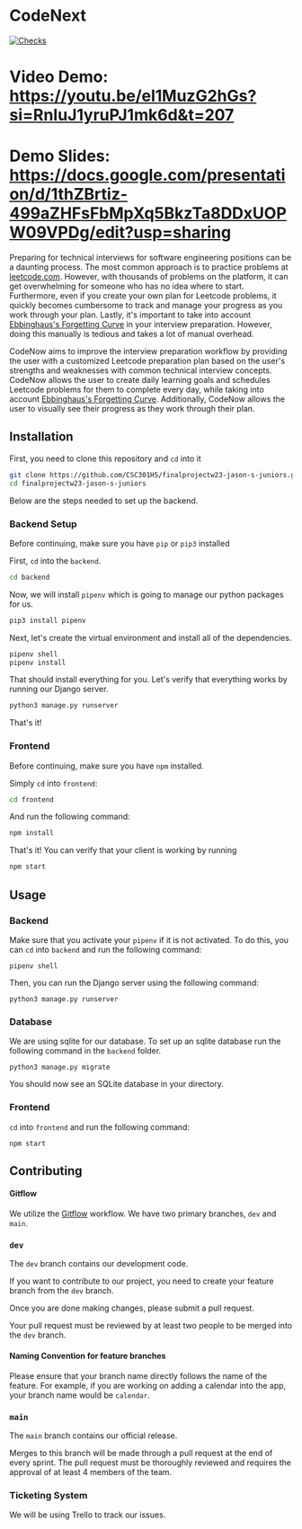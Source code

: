 # CodeNext

[![Checks](https://github.com/CSC301H5/finalprojectw23-jason-s-juniors/actions/workflows/checks.yml/badge.svg?branch=dev)](https://github.com/CSC301H5/finalprojectw23-jason-s-juniors/actions/workflows/checks.yml)

# Video Demo: https://youtu.be/el1MuzG2hGs?si=RnIuJ1yruPJ1mk6d&t=207
# Demo Slides: https://docs.google.com/presentation/d/1thZBrtiz-499aZHFsFbMpXq5BkzTa8DDxUOPW09VPDg/edit?usp=sharing


Preparing for technical interviews for software engineering positions can be a daunting process. The most common approach is to practice problems at [leetcode.com](http://leetcode.com/). However, with thousands of problems on the platform, it can get overwhelming for someone who has no idea where to start. Furthermore, even if you create your own plan for Leetcode problems, it quickly becomes cumbersome to track and manage your progress as you work through your plan. Lastly, it's important to take into account [Ebbinghaus's Forgetting Curve](https://www.mindtools.com/a9wjrjw/ebbinghauss-forgetting-curve) in your interview preparation. However, doing this manually is tedious and takes a lot of manual overhead.

CodeNow aims to improve the interview preparation workflow by providing the user with a customized Leetcode preparation plan based on the user's strengths and weaknesses with common technical interview concepts. CodeNow allows the user to create daily learning goals and schedules Leetcode problems for them to complete every day, while taking into account [Ebbinghaus's Forgetting Curve](https://www.mindtools.com/a9wjrjw/ebbinghauss-forgetting-curve). Additionally, CodeNow allows the user to visually see their progress as they work through their plan.

## Installation

First, you need to clone this repository and `cd` into it

```bash
git clone https://github.com/CSC301H5/finalprojectw23-jason-s-juniors.git
cd finalprojectw23-jason-s-juniors
```

Below are the steps needed to set up the backend.
### Backend Setup
Before continuing, make sure you have `pip` or `pip3` installed

First, `cd` into the `backend`.
```bash
cd backend
```
Now, we will install `pipenv` which is going to manage our python packages for us.

```bash
pip3 install pipenv
```

Next, let's create the virtual environment and install all of the dependencies.

```bash
pipenv shell
pipenv install
```

That should install everything for you. Let's verify that everything works by running our Django server.

```bash
python3 manage.py runserver
```

That's it!

### Frontend

Before continuing, make sure you have `npm` installed.

Simply `cd` into `frontend`:
```bash
cd frontend
```

And run the following command:

```bash
npm install
```

That's it! You can verify that your client is working by running

```bash
npm start
```

## Usage

### Backend
Make sure that you activate your `pipenv` if it is not activated. To do this, you can `cd` into `backend` and run the following command:

```
pipenv shell
```

Then, you can run the Django server using the following command:
```
python3 manage.py runserver
```

### Database
We are using sqlite for our database. To set up an sqlite database run the following command in the `backend` folder.

```
python3 manage.py migrate
```

You should now see an SQLite database in your directory.


### Frontend
`cd` into `frontend` and run the following command:

```
npm start
```


## Contributing
<!-- Should I add commands? -->
#### Gitflow
We utilize the [Gitflow](https://www.atlassian.com/git/tutorials/comparing-workflows/gitflow-workflow) workflow. We have two primary branches, `dev` and `main`.

### `dev`

The `dev` branch contains our development code.

If you want to contribute to our project, you need to create your feature branch from the `dev` branch.

Once you are done making changes, please submit a pull request.

Your pull request must be reviewed by at least two people to be merged into the `dev` branch.

#### Naming Convention for feature branches
Please ensure that your branch name directly follows the name of the feature. For example, if you are working on adding a calendar into the app, your branch name would be `calendar`.

### `main`
The `main` branch contains our official release.

<!-- Should I mention that the dev branch will be merged? -->
Merges to this branch will be made through a pull request at the end of every sprint. The pull request must be thoroughly reviewed and requires the approval of at least 4 members of the team.

### Ticketing System
We will be using Trello to track our issues.

